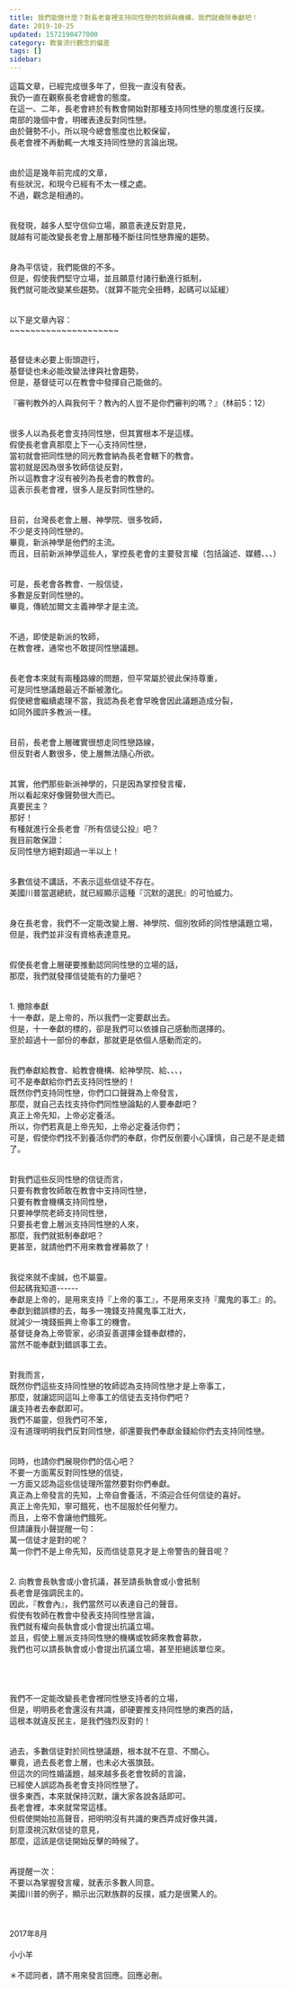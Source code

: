 ```yaml
---
title: 我們能做什麼？對長老會裡支持同性戀的牧師與機構，我們就撤除奉獻吧！
date: 2019-10-25
updated: 1572190477000
category: 教會流行觀念的偏差
tags: []
sidebar: 
---
```


<div>這篇文章，已經完成很多年了，但我一直沒有發表。</div>
<div>我仍一直在觀察長老會總會的態度。</div>
<div>在這一、二年，長老會終於有教會開始對那種支持同性戀的態度進行反撲。</div>
<div>南部的幾個中會，明確表達反對同性戀。</div>
<div>由於聲勢不小，所以現今總會態度也比較保留，</div>
<div>長老會裡不再動輒一大堆支持同性戀的言論出現。</div>
<div> </div>
<div> </div>
<div>由於這是幾年前完成的文章，</div>
<div>有些狀況，和現今已經有不太一樣之處。</div>
<div>不過，觀念是相通的。</div>
<div> </div>
<div> </div>
<div>我發現，越多人堅守信仰立場，願意表達反對意見，</div>
<div>就越有可能改變長老會上層那種不斷往同性戀靠攏的趨勢。</div>
<div> </div>
<div> </div>
<div>身為平信徒，我們能做的不多。</div>
<div>但是，假使我們堅守立場，並且願意付諸行動進行抵制，</div>
<div>我們就可能改變某些趨勢。（就算不能完全扭轉，起碼可以延緩）</div>
<div> </div>
<div> </div>
<div>以下是文章內容：</div>
<div>~~~~~~~~~~~~~~~~~~~~~</div>
<div> </div>
<div> </div>
<div>基督徒未必要上街頭遊行，</div>
<div>基督徒也未必能改變法律與社會趨勢，</div>
<div>但是，基督徒可以在教會中發揮自己能做的。</div>
<div> </div>
<div>『審判教外的人與我何干？教內的人豈不是你們審判的嗎？』（林前5：12）</div>
<div> </div>
<div> </div>
<div>很多人以為長老會支持同性戀，但其實根本不是這樣。</div>
<div>假使長老會真那麼上下一心支持同性戀，</div>
<div>當初就會把同性戀的同光教會納為長老會轄下的教會。</div>
<div>當初就是因為很多牧師信徒反對，</div>
<div>所以這教會才沒有被列為長老會的教會的。</div>
<div>這表示長老會裡，很多人是反對同性戀的。</div>
<div> </div>
<div> </div>
<div>目前，台灣長老會上層、神學院、很多牧師，</div>
<div>不少是支持同性戀的。</div>
<div>畢竟，新派神學是他們的主流。</div>
<div>而且，目前新派神學這些人，掌控長老會的主要發言權（包括論述、媒體、、、）</div>
<div> </div>
<div> </div>
<div>可是，長老會各教會、一般信徒，</div>
<div>多數是反對同性戀的。</div>
<div>畢竟，傳統加爾文主義神學才是主流。</div>
<div> </div>
<div> </div>
<div>不過，即使是新派的牧師，</div>
<div>在教會裡，通常也不敢提同性戀議題。</div>
<div> </div>
<div> </div>
<div>長老會本來就有兩種路線的問題，但平常屬於彼此保持尊重，</div>
<div>可是同性戀議題最近不斷被激化。</div>
<div>假使總會繼續處理不當，我認為長老會早晚會因此議題造成分裂，</div>
<div>如同外國許多教派一樣。</div>
<div> </div>
<div> </div>
<div>目前，長老會上層確實很想走同性戀路線，</div>
<div>但反對者人數很多，使上層無法隨心所欲。</div>
<div> </div>
<div> </div>
<div>其實，他們那些新派神學的，只是因為掌控發言權，</div>
<div>所以看起來好像聲勢很大而已。</div>
<div>真要民主？</div>
<div>那好！</div>
<div>有種就進行全長老會『所有信徒公投』吧？</div>
<div>我目前敢保證：</div>
<div>反同性戀方絕對超過一半以上！</div>
<div> </div>
<div> </div>
<div>多數信徒不講話，不表示這些信徒不存在。</div>
<div>美國川普當選總統，就已經顯示這種『沉默的選民』的可怕威力。</div>
<div> </div>
<div> </div>
<div>身在長老會，我們不一定能改變上層、神學院、個別牧師的同性戀議題立場，</div>
<div>但是，我們並非沒有資格表達意見。</div>
<div> </div>
<div> </div>
<div>假使長老會上層硬要推動認同同性戀的立場的話，</div>
<div>那麼，我們就發揮信徒能有的力量吧？</div>
<div> </div>
<div> </div>
<div>1.<span style="white-space:pre"> </span>撤除奉獻</div>
<div>十一奉獻，是上帝的，所以我們一定要獻出去。</div>
<div>但是，十一奉獻的標的，卻是我們可以依據自己感動而選擇的。</div>
<div>至於超過十一部份的奉獻，那就更是依個人感動而定的。</div>
<div> </div>
<div> </div>
<div>我們奉獻給教會、給教會機構、給神學院、給、、、，</div>
<div>可不是奉獻給你們去支持同性戀的！</div>
<div>既然你們支持同性戀，你們口口聲聲為上帝發言，</div>
<div>那麼，就自己去找支持你們同性戀論點的人要奉獻吧？</div>
<div>真正上帝先知，上帝必定養活。</div>
<div>所以，你們若真是上帝先知，上帝必定養活你們；</div>
<div>可是，假使你們找不到養活你們的奉獻，你們反倒要小心謹慎，自己是不是走錯了。</div>
<div> </div>
<div> </div>
<div>對我們這些反同性戀的信徒而言，</div>
<div>只要有教會牧師敢在教會中支持同性戀，</div>
<div>只要有教會機構支持同性戀，</div>
<div>只要神學院老師支持同性戀，</div>
<div>只要長老會上層派支持同性戀的人來，</div>
<div>那麼，我們就抵制奉獻吧？</div>
<div>更甚至，就請他們不用來教會裡募款了！</div>
<div> </div>
<div> </div>
<div>我從來就不虔誠，也不屬靈。</div>
<div>但起碼我知道------</div>
<div>奉獻是上帝的，是用來支持『上帝的事工』，不是用來支持『魔鬼的事工』的。</div>
<div>奉獻到錯誤標的去，每多一塊錢支持魔鬼事工壯大，</div>
<div>就減少一塊錢振興上帝事工的機會。</div>
<div>基督徒身為上帝管家，必須妥善選擇金錢奉獻標的，</div>
<div>當然不能奉獻到錯誤事工去。</div>
<div> </div>
<div> </div>
<div>對我而言，</div>
<div>既然你們這些支持同性戀的牧師認為支持同性戀才是上帝事工，</div>
<div>那麼，就讓認同這叫上帝事工的信徒去支持你們吧？</div>
<div>讓支持者去奉獻即可。</div>
<div>我們不屬靈，但我們可不笨，</div>
<div>沒有道理明明我們反對同性戀，卻還要我們奉獻金錢給你們去支持同性戀。</div>
<div> </div>
<div> </div>
<div>同時，也請你們展現你們的信心吧？</div>
<div>不要一方面罵反對同性戀的信徒，</div>
<div>一方面又認為這些信徒理所當然要對你們奉獻。</div>
<div>真正為上帝發言的先知，上帝自會養活，不須迎合任何信徒的喜好。</div>
<div>真正上帝先知，寧可餓死，也不屈服於任何壓力。</div>
<div>而且，上帝不會讓他們餓死。</div>
<div>但請讓我小聲提醒一句：</div>
<div>萬一信徒才是對的呢？</div>
<div>萬一你們不是上帝先知，反而信徒意見才是上帝警告的聲音呢？</div>
<div> </div>
<div> </div>
<div>2.<span style="white-space:pre"> </span>向教會長執會或小會抗議，甚至請長執會或小會抵制</div>
<div>長老會是強調民主的。</div>
<div>因此，『教會內』，我們當然可以表達自己的聲音。</div>
<div>假使有牧師在教會中發表支持同性戀言論，</div>
<div>我們就有權向長執會或小會提出抗議立場。</div>
<div>並且，假使上層派支持同性戀的機構或牧師來教會募款，</div>
<div>我們也可以請長執會或小會提出抗議立場，甚至拒絕該單位來。</div>
<div> </div>
<div> </div>
<div> </div>
<div> </div>
<div>我們不一定能改變長老會裡同性戀支持者的立場，</div>
<div>但是，明明長老會還沒有共識，卻硬要推支持同性戀的東西的話，</div>
<div>這根本就違反民主，是我們強烈反對的！</div>
<div> </div>
<div> </div>
<div>過去，多數信徒對於同性戀議題，根本就不在意、不關心。</div>
<div>畢竟，過去長老會上層，也未必大張旗鼓。</div>
<div>但這次的同性婚議題，越來越多長老會牧師的言論，</div>
<div>已經使人誤認為長老會支持同性戀了。</div>
<div>很多東西，本來就保持沉默，讓大家各說各話即可。</div>
<div>長老會裡，本來就常常這樣。</div>
<div>但假使開始拉高聲音，把明明沒有共識的東西弄成好像共識，</div>
<div>刻意漠視沉默信徒的意見，</div>
<div>那麼，這該是信徒開始反擊的時候了。</div>
<div> </div>
<div> </div>
<div>再提醒一次：</div>
<div>不要以為掌握發言權，就表示多數人同意。</div>
<div>美國川普的例子，顯示出沉默族群的反撲，威力是很驚人的。</div>
<div> </div>
<div> </div>
<div> </div>
<div>2017年8月</div>
<div> </div>
<div>小小羊</div>
<div> </div>
<div>＊不認同者，請不用來發言回應。回應必刪。</div>
<p> </p>
<p> </p>
